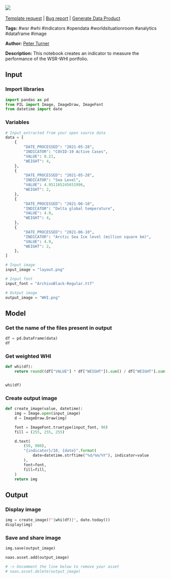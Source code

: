 <a href="https://app.naas.ai/user-redirect/naas/downloader?url=https://raw.githubusercontent.com/jupyter-naas/awesome-notebooks/master/WSR/WHI_Create_indicator.ipynb" target="_parent"><img src="https://naasai-public.s3.eu-west-3.amazonaws.com/Open_in_Naas_Lab.svg"/></a><br><br><a href="https://github.com/jupyter-naas/awesome-notebooks/issues/new?assignees=&labels=&template=template-request.md&title=Tool+-+Action+of+the+notebook+">Template request</a> | <a href="https://github.com/jupyter-naas/awesome-notebooks/issues/new?assignees=&labels=bug&template=bug_report.md&title=WSR+-+WHI+Create+indicator:+Error+short+description">Bug report</a> | <a href="https://app.naas.ai/user-redirect/naas/downloader?url=https://raw.githubusercontent.com/jupyter-naas/awesome-notebooks/master/Naas/Naas_Start_data_product.ipynb" target="_parent">Generate Data Product</a>

**Tags:** #wsr #whi #indicators #opendata #worldsituationroom #analytics #dataframe #image

**Author:** [Peter Turner](https://www.linkedin.com/in/peter-turner-0839aa116/)

**Description:** This notebook creates an indicator to measure the performance of the WSR-WHI portfolio.

## Input

### Import libraries


```python
import pandas as pd
from PIL import Image, ImageDraw, ImageFont
from datetime import date
```

### Variables


```python
# Input extracted from your open source data
data = [
    {
        "DATE_PROCESSED": "2021-05-28",
        "INDICATOR": "COVID-19 Active Cases",
        "VALUE": 0.21,
        "WEIGHT": 4,
    },
    {
        "DATE_PROCESSED": "2021-05-28",
        "INDICATOR": "Sea Level",
        "VALUE": 4.951165245651996,
        "WEIGHT": 2,
    },
    {
        "DATE_PROCESSED": "2021-06-10",
        "INDICATOR": "Delta global temperature",
        "VALUE": 4.9,
        "WEIGHT": 4,
    },
    {
        "DATE_PROCESSED": "2021-06-10",
        "INDICATOR": "Arctic Sea Ice level (million square km)",
        "VALUE": 4.9,
        "WEIGHT": 2,
    },
]

# Input image
input_image = "layout.png"

# Input font
input_font = "ArchivoBlack-Regular.ttf"

# Output image
output_image = "WHI.png"
```

## Model

### Get the name of the files present in output


```python
df = pd.DataFrame(data)
df
```

### Get weighted WHI


```python
def whi(df):
    return round((df["VALUE"] * df["WEIGHT"]).sum() / df["WEIGHT"].sum(), 2)


whi(df)
```

### Create output image


```python
def create_image(value, datetime):
    img = Image.open(input_image)
    d = ImageDraw.Draw(img)

    font = ImageFont.truetype(input_font, 90)
    fill = (255, 255, 255)

    d.text(
        (50, 900),
        "{indicator}/10, {date}".format(
            date=datetime.strftime("%d/%m/%Y"), indicator=value
        ),
        font=font,
        fill=fill,
    )
    return img
```

## Output

### Display image


```python
img = create_image(f"{whi(df)}", date.today())
display(img)
```

### Save and share image


```python
img.save(output_image)

naas.asset.add(output_image)

# -> Uncomment the line below to remove your asset
# naas.asset.delete(output_image)
```
